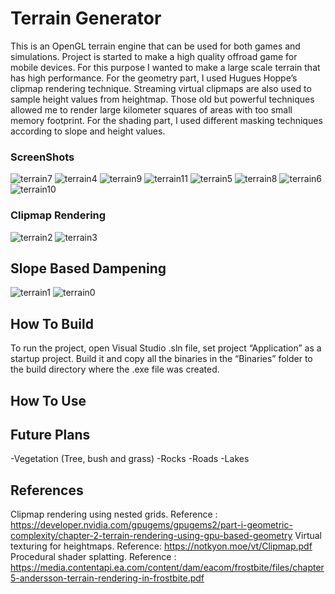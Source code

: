# Terrain Generator
This is an OpenGL terrain engine that can be used for both games and simulations. Project is started to make a high quality offroad game for mobile devices. For this purpose I wanted to make a large scale terrain that has high performance. For the geometry part, I used Hugues Hoppe’s clipmap rendering technique. Streaming virtual clipmaps are also used to sample height values from heightmap. Those old but powerful techniques allowed me to render large kilometer squares of areas with too small memory footprint. For the shading part, I used different masking techniques according to slope and height values.
### ScreenShots
![terrain7](Screenshots/terrain7.png)
![terrain4](Screenshots/terrain4.png)
![terrain9](Screenshots/terrain9.png)
![terrain11](Screenshots/terrain11.png)
![terrain5](Screenshots/terrain5.png)
![terrain8](Screenshots/terrain8.png)
![terrain6](Screenshots/terrain6.png)
![terrain10](Screenshots/terrain10.png)
### Clipmap Rendering
![terrain2](Screenshots/terrain2.png)
![terrain3](Screenshots/terrain3.png)
## Slope Based Dampening
![terrain1](Screenshots/terrain1.png)
![terrain0](Screenshots/terrain0.png)
## How To Build
To run the project, open Visual Studio .sln file, set project “Application” as a startup project. Build it and copy all the binaries in the “Binaries” folder to the build directory where the .exe file was created.
## How To Use
## Future Plans
-Vegetation (Tree, bush and grass)
-Rocks
-Roads
-Lakes
## References
Clipmap rendering using nested grids. Reference : https://developer.nvidia.com/gpugems/gpugems2/part-i-geometric-complexity/chapter-2-terrain-rendering-using-gpu-based-geometry
Virtual texturing for heightmaps. Reference: https://notkyon.moe/vt/Clipmap.pdf
Procedural shader splatting. Reference : https://media.contentapi.ea.com/content/dam/eacom/frostbite/files/chapter5-andersson-terrain-rendering-in-frostbite.pdf

